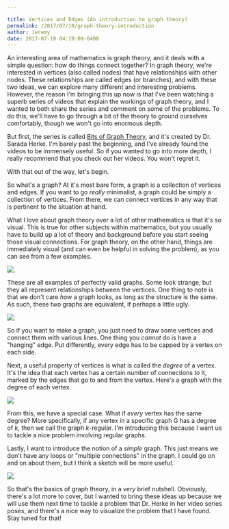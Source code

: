 ```yaml
---

title: Vertices and Edges (An introduction to graph theory)
permalink: /2017/07/10/graph-theory-introduction
author: Jeremy
date: 2017-07-10 04:19:09-0400
---
```



An interesting area of mathematics is graph theory, and it deals with a simple question: how do things connect together? In graph theory, we're interested in vertices (also called nodes) that have relationships with other nodes. These relationships are called edges (or branches), and with these two ideas, we can explore many different and interesting problems. However, the reason I'm bringing this up now is that I've been watching a superb series of videos that explain the workings of graph theory, and I wanted to both share the series and comment on some of the problems. To do this, we'll have to go through a bit of the theory to ground ourselves comfortably, though we won't go into enormous depth.

But first, the series is called [Bits of Graph Theory](https://www.youtube.com/playlist?list=PLGxuz-nmYlQOiIOriTXMEoGoybUC3Jmrn), and it's created by Dr. Sarada Herke. I'm barely past the beginning, and I've already found the videos to be immensely useful. So if you wanted to go into more depth, I really recommend that you check out her videos. You won't regret it.

With that out of the way, let's begin.

So what's a graph? At it's most bare form, a graph is a collection of vertices and edges. If you want to go *really* minimalist, a graph could be simply a collection of vertices. From there, we can connect vertices in any way that is pertinent to the situation at hand.

What I love about graph theory over a lot of other mathematics is that it's *so* visual. This is true for other subjects within mathematics, but you usually have to build up a lot of theory and background before you start seeing those visual connections. For graph theory, on the other hand, things are immediately visual (and can even be helpful in solving the problem), as you can see from a few examples.

![](/images/examples.png)

These are all examples of perfectly valid graphs. Some look strange, but they all represent relationships between the vertices. One thing to note is that we don't care *how* a graph looks, as long as the structure is the same. As such, these two graphs are equivalent, if perhaps a little ugly.

![](/images/graph-equivalence.png)

So if you want to make a graph, you just need to draw some vertices and connect them with various lines. One thing you *cannot* do is have a "hanging" edge. Put differently, every edge has to be capped by a vertex on each side.

Next, a useful property of vertices is what is called the *degree* of a vertex. It's the idea that each vertex has a certain number of connections to it, marked by the edges that go to and from the vertex. Here's a graph with the degree of each vertex.

![](/images/degree.png)

From this, we have a special case. What if *every* vertex has the same degree? More specifically, if any vertex in a specific graph G has a degree of *k*, then we call the graph *k*-regular. I'm introducing this because I want us to tackle a nice problem involving regular graphs.

Lastly, I want to introduce the notion of a *simple* graph. This just means we don't have any loops or "multiple connections" in the graph. I could go on and on about them, but I think a sketch will be more useful.

![](/images/simple-graph.png)

So that's the basics of graph theory, in a *very* brief nutshell. Obviously, there's a lot more to cover, but I wanted to bring these ideas up because we will use them next time to tackle a problem that Dr. Herke in her video series poses, and there's a nice way to visualize the problem that I have found. Stay tuned for that!
